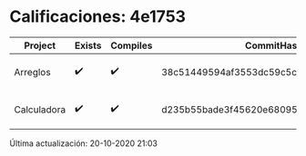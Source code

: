 # Calificaciones: 4e1753
|Project|Exists|Compiles|CommitHash|CommitDate|CheckDate|Comments|
|-|-|-|-|-|-|-|
|Arreglos|✔️|✔️|38c51449594af3553dc59c5ce8b7747089c2f30c|20-10-2020 14:33:08|20-10-2020 21:02:58|NULL|
|Calculadora|✔️|✔️|d235b55bade3f45620e680952395fa8bff570d8b|19-10-2020 10:13:42|19-10-2020 21:07:47|nan|

Última actualización: 20-10-2020 21:03
